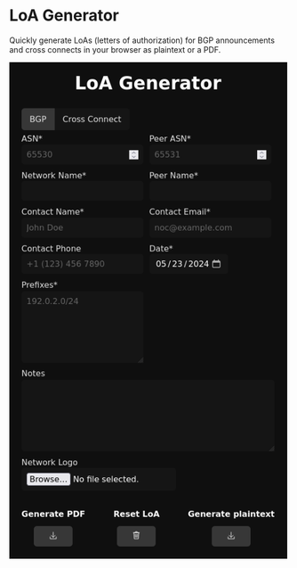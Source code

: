 # LoA Generator

Quickly generate LoAs (letters of authorization) for BGP announcements and cross connects in your browser as plaintext or a PDF.

<img style="width: 500px" alt="Screenshot" src="https://raw.githubusercontent.com/natesales/loa-generator/main/screenshot.png"></img>

